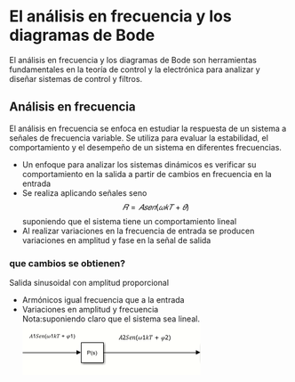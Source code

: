 # El análisis en frecuencia y los diagramas de Bode
El análisis en frecuencia y los diagramas de Bode son herramientas fundamentales en la teoría de control y la electrónica para analizar y diseñar sistemas de control y filtros.
## Análisis en frecuencia
El análisis en frecuencia se enfoca en estudiar la respuesta de un sistema a señales de frecuencia variable. Se utiliza para evaluar la estabilidad, el comportamiento y el desempeño de un sistema en diferentes frecuencias.
* Un enfoque para analizar los sistemas dinámicos es
verificar su comportamiento en la salida a partir de
cambios en frecuencia en la entrada
* Se realiza aplicando señales seno $$𝑅 = 𝐴𝑠𝑒𝑛(𝜔𝑘𝑇 + 𝜃)$$
suponiendo que el sistema tiene un comportamiento
lineal
* Al realizar variaciones en la frecuencia de entrada se
producen variaciones en amplitud y fase en la señal de
salida
### que cambios se obtienen?
Salida sinusoidal con amplitud proporcional
* Armónicos igual frecuencia que a la entrada
* Variaciones en amplitud y frecuencia<br>
Nota:suponiendo claro que el sistema sea lineal.<br>
![](Imagenes/P_s.PNG)

